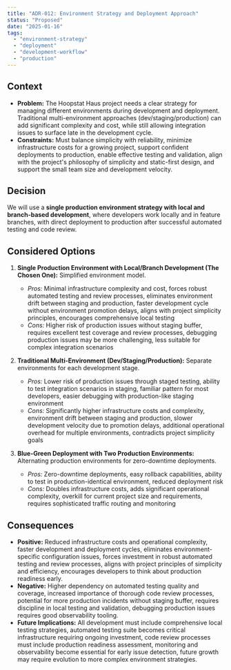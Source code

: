 ```yaml
---
title: "ADR-012: Environment Strategy and Deployment Approach"
status: "Proposed"
date: "2025-01-16"
tags:
  - "environment-strategy"
  - "deployment"
  - "development-workflow"
  - "production"
---
```


## Context

* **Problem:** The Hoopstat Haus project needs a clear strategy for managing different environments during development and deployment. Traditional multi-environment approaches (dev/staging/production) can add significant complexity and cost, while still allowing integration issues to surface late in the development cycle.
* **Constraints:** Must balance simplicity with reliability, minimize infrastructure costs for a growing project, support confident deployments to production, enable effective testing and validation, align with the project's philosophy of simplicity and static-first design, and support the small team size and development velocity.

## Decision

We will use a **single production environment strategy with local and branch-based development**, where developers work locally and in feature branches, with direct deployment to production after successful automated testing and code review.

## Considered Options

1. **Single Production Environment with Local/Branch Development (The Chosen One):** Simplified environment model.
   * *Pros:* Minimal infrastructure complexity and cost, forces robust automated testing and review processes, eliminates environment drift between staging and production, faster development cycle without environment promotion delays, aligns with project simplicity principles, encourages comprehensive local testing
   * *Cons:* Higher risk of production issues without staging buffer, requires excellent test coverage and review processes, debugging production issues may be more challenging, less suitable for complex integration scenarios

2. **Traditional Multi-Environment (Dev/Staging/Production):** Separate environments for each development stage.
   * *Pros:* Lower risk of production issues through staged testing, ability to test integration scenarios in staging, familiar pattern for most developers, easier debugging with production-like staging environment
   * *Cons:* Significantly higher infrastructure costs and complexity, environment drift between staging and production, slower development velocity due to promotion delays, additional operational overhead for multiple environments, contradicts project simplicity goals

3. **Blue-Green Deployment with Two Production Environments:** Alternating production environments for zero-downtime deployments.
   * *Pros:* Zero-downtime deployments, easy rollback capabilities, ability to test in production-identical environment, reduced deployment risk
   * *Cons:* Doubles infrastructure costs, adds significant operational complexity, overkill for current project size and requirements, requires sophisticated traffic routing and monitoring

## Consequences

* **Positive:** Reduced infrastructure costs and operational complexity, faster development and deployment cycles, eliminates environment-specific configuration issues, forces investment in robust automated testing and review processes, aligns with project principles of simplicity and efficiency, encourages developers to think about production readiness early.
* **Negative:** Higher dependency on automated testing quality and coverage, increased importance of thorough code review processes, potential for more production incidents without staging buffer, requires discipline in local testing and validation, debugging production issues requires good observability tooling.
* **Future Implications:** All development must include comprehensive local testing strategies, automated testing suite becomes critical infrastructure requiring ongoing investment, code review processes must include production readiness assessment, monitoring and observability become essential for early issue detection, future growth may require evolution to more complex environment strategies.